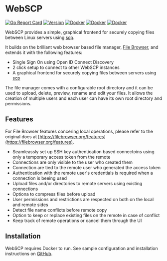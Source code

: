 # WebSCP

[![Go Report Card](https://goreportcard.com/badge/github.com/marekful/webscp?style=flat-square)](https://goreportcard.com/report/github.com/filebrowser/filebrowser) [![Version](https://img.shields.io/github/v/release/marekful/webscp?display_name=tag&include_prereleases)](https://github.com/marekful/webscp/releases/latest) [![Docker](https://img.shields.io/docker/v/marekful/webscp-files/rc-beta-3?label=files)](https://hub.docker.com/r/marekful/webscp-files/tags) [![Docker](https://img.shields.io/docker/v/marekful/webscp-agent/rc-beta-3-alpine?label=agent)](https://hub.docker.com/r/marekful/webscp-agent/tags) [![Docker](https://img.shields.io/docker/v/marekful/webscp-agent/rc-beta-3-debian?label=agent)](https://hub.docker.com/r/marekful/webscp-agent/tags)

WebSCP provides a simple, graphical frontend for securely copying files between Linux servers using [scp](https://linux.die.net/man/1/scp).

It builds on the brilliant web browser based file manager, [File Browser](https://github.com/filebrowser/filebrowser), and extends it with the following features:

* Single Sign On using Open ID Connect Discovery
* 2 click setup to connect to other WebSCP instances
* A graphical frontend for securely copying files between servers using [scp](https://linux.die.net/man/1/scp)

The file manager comes with a configurable root directory and it can be used to upload, delete, preview, rename and edit your files. It allows the creation of multiple users and each user can have its own root directory and permissions.

## Features

For File Browser features concering local operations, please refer to the original docs at [https://filebrowser.org/features](https://filebrowser.org/features).

* Seamleassly set up SSH key authentication based connectoins using only a temporary access token from the remote
* Connections are only visible to the user who created them
* Connection are tied to the remote user who generated the access token
* Authentication with the remote user's credentials is required when a connection is beeing used
* Upload files and/or directories to remote servers using existing connections
* Optiona to compress files before upload
* User permissions and restrictions are respected on both on the local and remote sides
* Detect file name conflicts before remote copy
* Option to keep or replace existing files on the remote in case of conflict
* Keep track of remote operations or cancel them through the UI

## Installation

WebSCP requires Docker to run. See sample configuration and installation instructions on [GitHub](https://github.com/marekful/webscp/tree/master/agent/install).
